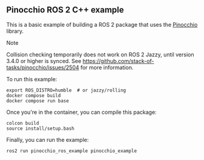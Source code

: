 ## Pinocchio ROS 2 C++ example

This is a basic example of building a ROS 2 package that uses the [Pinocchio](https://github.com/stack-of-tasks/pinocchio) library.

> [!NOTE]
> Collision checking temporarily does not work on ROS 2 Jazzy, until version 3.4.0 or higher is synced. See https://github.com/stack-of-tasks/pinocchio/issues/2504 for more information.

To run this example:

```shell
export ROS_DISTRO=humble  # or jazzy/rolling
docker compose build
docker compose run base
```

Once you're in the container, you can compile this package:

```shell
colcon build
source install/setup.bash
```

Finally, you can run the example:

```shell
ros2 run pinocchio_ros_example pinocchio_example
```
